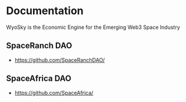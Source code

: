 # Documentation

WyoSky is the Economic Engine for the Emerging Web3 Space Industry


## SpaceRanch DAO
- https://github.com/SpaceRanchDAO/

## SpaceAfrica DAO
- https://github.com/SpaceAfrica/
